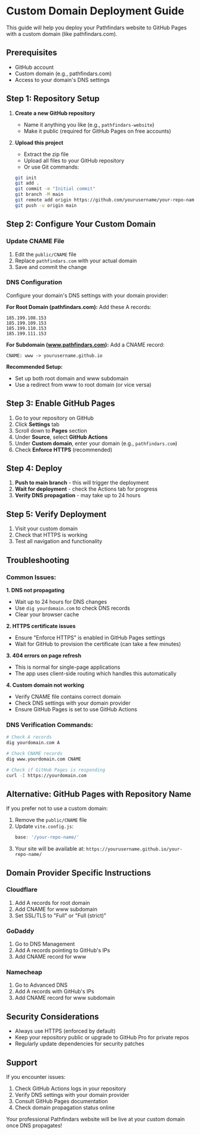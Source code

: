 # Custom Domain Deployment Guide

This guide will help you deploy your Pathfindars website to GitHub Pages with a custom domain (like pathfindars.com).

## Prerequisites

- GitHub account
- Custom domain (e.g., pathfindars.com)
- Access to your domain's DNS settings

## Step 1: Repository Setup

1. **Create a new GitHub repository**
   - Name it anything you like (e.g., `pathfindars-website`)
   - Make it public (required for GitHub Pages on free accounts)

2. **Upload this project**
   - Extract the zip file
   - Upload all files to your GitHub repository
   - Or use Git commands:
   ```bash
   git init
   git add .
   git commit -m "Initial commit"
   git branch -M main
   git remote add origin https://github.com/yourusername/your-repo-name.git
   git push -u origin main
   ```

## Step 2: Configure Your Custom Domain

### Update CNAME File
1. Edit the `public/CNAME` file
2. Replace `pathfindars.com` with your actual domain
3. Save and commit the change

### DNS Configuration
Configure your domain's DNS settings with your domain provider:

**For Root Domain (pathfindars.com):**
Add these A records:
```
185.199.108.153
185.199.109.153
185.199.110.153
185.199.111.153
```

**For Subdomain (www.pathfindars.com):**
Add a CNAME record:
```
CNAME: www -> yourusername.github.io
```

**Recommended Setup:**
- Set up both root domain and www subdomain
- Use a redirect from www to root domain (or vice versa)

## Step 3: Enable GitHub Pages

1. Go to your repository on GitHub
2. Click **Settings** tab
3. Scroll down to **Pages** section
4. Under **Source**, select **GitHub Actions**
5. Under **Custom domain**, enter your domain (e.g., `pathfindars.com`)
6. Check **Enforce HTTPS** (recommended)

## Step 4: Deploy

1. **Push to main branch** - this will trigger the deployment
2. **Wait for deployment** - check the Actions tab for progress
3. **Verify DNS propagation** - may take up to 24 hours

## Step 5: Verify Deployment

1. Visit your custom domain
2. Check that HTTPS is working
3. Test all navigation and functionality

## Troubleshooting

### Common Issues:

**1. DNS not propagating**
- Wait up to 24 hours for DNS changes
- Use `dig yourdomain.com` to check DNS records
- Clear your browser cache

**2. HTTPS certificate issues**
- Ensure "Enforce HTTPS" is enabled in GitHub Pages settings
- Wait for GitHub to provision the certificate (can take a few minutes)

**3. 404 errors on page refresh**
- This is normal for single-page applications
- The app uses client-side routing which handles this automatically

**4. Custom domain not working**
- Verify CNAME file contains correct domain
- Check DNS settings with your domain provider
- Ensure GitHub Pages is set to use GitHub Actions

### DNS Verification Commands:
```bash
# Check A records
dig yourdomain.com A

# Check CNAME records  
dig www.yourdomain.com CNAME

# Check if GitHub Pages is responding
curl -I https://yourdomain.com
```

## Alternative: GitHub Pages with Repository Name

If you prefer not to use a custom domain:

1. Remove the `public/CNAME` file
2. Update `vite.config.js`:
   ```javascript
   base: '/your-repo-name/'
   ```
3. Your site will be available at: `https://yourusername.github.io/your-repo-name/`

## Domain Provider Specific Instructions

### Cloudflare
1. Add A records for root domain
2. Add CNAME for www subdomain
3. Set SSL/TLS to "Full" or "Full (strict)"

### GoDaddy
1. Go to DNS Management
2. Add A records pointing to GitHub's IPs
3. Add CNAME record for www

### Namecheap
1. Go to Advanced DNS
2. Add A records with GitHub's IPs
3. Add CNAME record for www subdomain

## Security Considerations

- Always use HTTPS (enforced by default)
- Keep your repository public or upgrade to GitHub Pro for private repos
- Regularly update dependencies for security patches

## Support

If you encounter issues:
1. Check GitHub Actions logs in your repository
2. Verify DNS settings with your domain provider
3. Consult GitHub Pages documentation
4. Check domain propagation status online

Your professional Pathfindars website will be live at your custom domain once DNS propagates!

